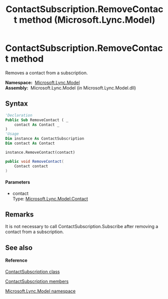 ﻿---
title: ContactSubscription.RemoveContact method  (Microsoft.Lync.Model)
TOCTitle: 'RemoveContact method '
ms:assetid: M:Microsoft.Lync.Model.ContactSubscription.RemoveContact(Microsoft.Lync.Model.Contact)_DI_3_UC_OCS14MrefLyncWPF
ms:mtpsurl: https://msdn.microsoft.com/en-us/library/microsoft.lync.model.contactsubscription.removecontact(v=office.15)
ms:contentKeyID: 48600909
ms.date: 07/28/2014
mtps_version: v=office.15
f1_keywords:
- Microsoft.Lync.Model.ContactSubscription.RemoveContact
dev_langs:
- CSharp
- JScript
- VB
- other
---

# ContactSubscription.RemoveContact method

Removes a contact from a subscription.

**Namespace:**  [Microsoft.Lync.Model](microsoft-lync-model-namespace_2.md)  
**Assembly:**  Microsoft.Lync.Model (in Microsoft.Lync.Model.dll)

## Syntax

``` vb
'Declaration
Public Sub RemoveContact ( _
    contact As Contact _
)
'Usage
Dim instance As ContactSubscription
Dim contact As Contact

instance.RemoveContact(contact)
```

``` csharp
public void RemoveContact(
    Contact contact
)
```

#### Parameters

  - contact  
    Type: [Microsoft.Lync.Model.Contact](contact-class-microsoft-lync-model_2.md)  

## Remarks

It is not necessary to call ContactSubscription.Subscribe after removing a contact from a subscription.

## See also

#### Reference

[ContactSubscription class](contactsubscription-class-microsoft-lync-model_2.md)

[ContactSubscription members](contactsubscription-members-microsoft-lync-model_2.md)

[Microsoft.Lync.Model namespace](microsoft-lync-model-namespace_2.md)

